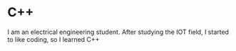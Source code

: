 # C++
I am an electrical engineering student. After studying the IOT field, I started to like coding, so I learned C++

